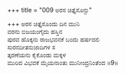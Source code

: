 +++
title = "009 ಅರಸ ಚಿತ್ತೈಸೊನ್ದು"

+++
ಅರಸ ಚಿತ್ತೈಸೊಂದು ದಿನ ಮುನಿ  
ವರನು ಬಿಜಯಂಗೈದು ಹಸ್ತಿನ  
ಪುರವ ಹೊಕ್ಕನು ರಾಜಭವನಕೆ ಬಂದು ಹರ್ಷದಲಿ   
ಸುರನದೀತನುಜಾದಿಗಳ ಸ  
ತ್ಕರಣೆಯನು ಕೈಕೊಂಡು ಮಕ್ಕಳ  
ಮುರಿದ ವಿಭವಕೆ ಮೈಯನಾಂತು ಮುನೀಂದ್ರನಿಂತೆಂದ    ॥9॥